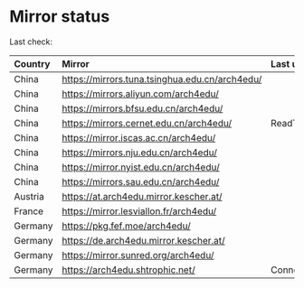 <script src="./time.js"></script>
# Mirror status
Last check: <script type="text/javascript">localize(1757251458.5519564);</script>

|Country|Mirror|Last update|
|:------|:-----|:----------|
|China|https://mirrors.tuna.tsinghua.edu.cn/arch4edu/|<script type="text/javascript">localize(1757227162);</script>|
|China|https://mirrors.aliyun.com/arch4edu/|<script type="text/javascript">localize(1757227162);</script>|
|China|https://mirrors.bfsu.edu.cn/arch4edu/|<script type="text/javascript">localize(1757227162);</script>|
|China|https://mirrors.cernet.edu.cn/arch4edu/|ReadTimeout|
|China|https://mirror.iscas.ac.cn/arch4edu/|<script type="text/javascript">localize(1757227162);</script>|
|China|https://mirrors.nju.edu.cn/arch4edu/|<script type="text/javascript">localize(1757183954);</script>|
|China|https://mirror.nyist.edu.cn/arch4edu/|<script type="text/javascript">localize(1757227162);</script>|
|China|https://mirrors.sau.edu.cn/arch4edu/|<script type="text/javascript">localize(1756795646);</script>|
|Austria|https://at.arch4edu.mirror.kescher.at/|<script type="text/javascript">localize(1756104457);</script>|
|France|https://mirror.lesviallon.fr/arch4edu/|<script type="text/javascript">localize(1756709288);</script>|
|Germany|https://pkg.fef.moe/arch4edu/|<script type="text/javascript">localize(1756104457);</script>|
|Germany|https://de.arch4edu.mirror.kescher.at/|<script type="text/javascript">localize(1756104457);</script>|
|Germany|https://mirror.sunred.org/arch4edu/|<script type="text/javascript">localize(1757227162);</script>|
|Germany|https://arch4edu.shtrophic.net/|ConnectionError|

<script src="./tablefilter/tablefilter.js"></script>
<script src="./table.js"></script>